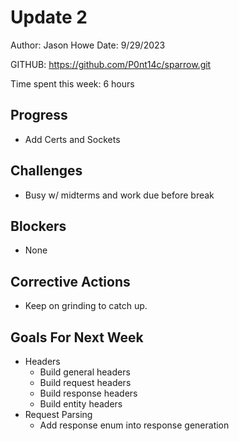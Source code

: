 # Update 2

Author: Jason Howe
Date: 9/29/2023

GITHUB: https://github.com/P0nt14c/sparrow.git

Time spent this week: 6 hours

## Progress
- Add Certs and Sockets


## Challenges
- Busy w/ midterms and work due before break


## Blockers
- None

## Corrective Actions
- Keep on grinding to catch up.


## Goals For Next Week
- Headers
  - Build general headers
  - Build request headers
  - Build response headers
  - Build entity headers
- Request Parsing
  - Add response enum into response generation


